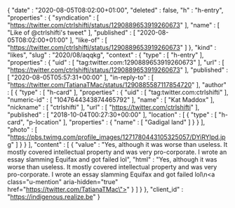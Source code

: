 {
  "date" : "2020-08-05T08:02:00+01:00",
  "deleted" : false,
  "h" : "h-entry",
  "properties" : {
    "syndication" : [ "https://twitter.com/ctrlshifti/status/1290889653919260673" ],
    "name" : [ "Like of @ctrlshifti's tweet" ],
    "published" : [ "2020-08-05T08:02:00+01:00" ],
    "like-of" : [ "https://twitter.com/ctrlshifti/status/1290889653919260673" ]
  },
  "kind" : "likes",
  "slug" : "2020/08/aqqkg",
  "context" : {
    "type" : [ "h-entry" ],
    "properties" : {
      "uid" : [ "tag:twitter.com:1290889653919260673" ],
      "url" : [ "https://twitter.com/ctrlshifti/status/1290889653919260673" ],
      "published" : [ "2020-08-05T05:57:31+00:00" ],
      "in-reply-to" : [ "https://twitter.com/TatianaTMac/status/1290885587117854720" ],
      "author" : [ {
        "type" : [ "h-card" ],
        "properties" : {
          "uid" : [ "tag:twitter.com:ctrlshifti" ],
          "numeric-id" : [ "1047644343874465792" ],
          "name" : [ "Kat Maddox" ],
          "nickname" : [ "ctrlshifti" ],
          "url" : [ "https://twitter.com/ctrlshifti" ],
          "published" : [ "2018-10-04T00:27:30+00:00" ],
          "location" : [ {
            "type" : [ "h-card", "p-location" ],
            "properties" : {
              "name" : [ "Gadigal land" ]
            }
          } ],
          "photo" : [ "https://pbs.twimg.com/profile_images/1271780443105325057/DYiRYlpd.jpg" ]
        }
      } ],
      "content" : [ {
        "value" : "Yes, although it was worse than useless. It mostly covered intellectual property and was very pro-corporate. I wrote an essay slamming Equifax and got failed lol",
        "html" : "Yes, although it was worse than useless. It mostly covered intellectual property and was very pro-corporate. I wrote an essay slamming Equifax and got failed lol\n<a class=\"u-mention\" aria-hidden=\"true\" href=\"https://twitter.com/TatianaTMac\"></a>"
      } ]
    }
  },
  "client_id" : "https://indigenous.realize.be"
}
